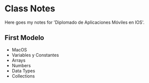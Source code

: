 # Class Notes

Here goes my notes for 'Diplomado de Aplicaciones Móviles en IOS'.

## First Modelo

- MacOS
- Variables y Constantes
- Arrays
- Numbers
- Data Types
- Collections
